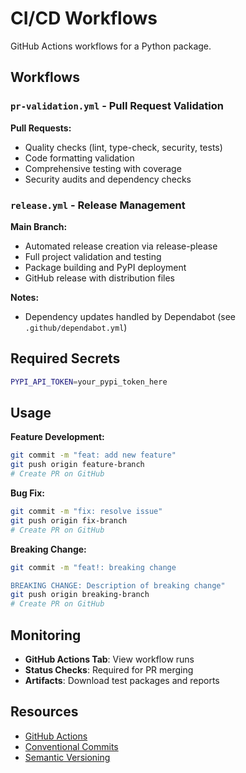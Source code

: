 # CI/CD Workflows

GitHub Actions workflows for a Python package.

## Workflows

### `pr-validation.yml` - Pull Request Validation

**Pull Requests:**

- Quality checks (lint, type-check, security, tests)
- Code formatting validation
- Comprehensive testing with coverage
- Security audits and dependency checks

### `release.yml` - Release Management

**Main Branch:**

- Automated release creation via release-please
- Full project validation and testing
- Package building and PyPI deployment
- GitHub release with distribution files

**Notes:**

- Dependency updates handled by Dependabot (see `.github/dependabot.yml`)

## Required Secrets

```bash
PYPI_API_TOKEN=your_pypi_token_here
```

## Usage

**Feature Development:**

```bash
git commit -m "feat: add new feature"
git push origin feature-branch
# Create PR on GitHub
```

**Bug Fix:**

```bash
git commit -m "fix: resolve issue"
git push origin fix-branch
# Create PR on GitHub
```

**Breaking Change:**

```bash
git commit -m "feat!: breaking change

BREAKING CHANGE: Description of breaking change"
git push origin breaking-branch
# Create PR on GitHub
```

## Monitoring

- **GitHub Actions Tab**: View workflow runs
- **Status Checks**: Required for PR merging
- **Artifacts**: Download test packages and reports

## Resources

- [GitHub Actions](https://docs.github.com/en/actions)
- [Conventional Commits](https://www.conventionalcommits.org/)
- [Semantic Versioning](https://semver.org/)

